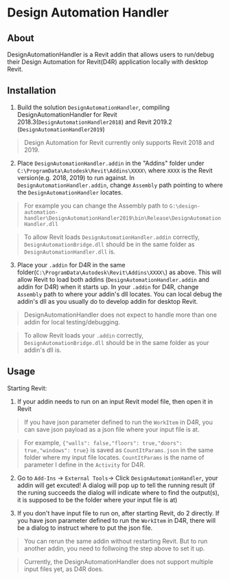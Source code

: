 # Design Automation Handler

## About
DesignAutomationHandler is a Revit addin that allows users to run/debug their Design Automation for Revit(D4R) application locally with desktop Revit. 

## Installation
1. Build the solution `DesignAutomationHandler`, compiling DesignAutomationHandler for Revit 2018.3(`DesignAutomationHandler2018`) and Revit 2019.2 (`DesignAutomationHandler2019`)
> Design Automation for Revit currently only supports Revit 2018 and 2019.

2. Place `DesignAutomationHandler.addin` in the "Addins" folder under `C:\ProgramData\Autodesk\Revit\Addins\XXXX\` where `XXXX` is the Revit version(e.g. 2018, 2019) to run against.
In `DesignAutomationHandler.addin`, change `Assembly` path pointing to where the `DesignAutomationHandler` locates.
> For example you can change the Assembly path to `G:\design-automation-handler\DesignAutomationHandler2019\bin\Release\DesignAutomationHandler.dll`

> To allow Revit loads `DesignAutomationHandler.addin` correctly, `DesignAutomationBridge.dll` should be in the same folder as `DesignAutomationHandler.dll` is.

3. Place your `.addin` for D4R in the same folder(`C:\ProgramData\Autodesk\Revit\Addins\XXXX\`) as above. This will allow Revit to load both addins (`DesignAutomationHandler.addin` and addin for D4R) when it starts up.
In your `.addin` for D4R, change `Assembly` path to where your addin's dll locates. You can local debug the addin's dll as you usually do to develop addin for desktop Revit. 
> DesignAutomationHandler does not expect to handle more than one addin for local testing/debugging.

> To allow Revit loads your `.addin` correctly, `DesignAutomationBridge.dll` should be in the same folder as your addin's dll is.

## Usage
Starting Revit:
1. If your addin needs to run on an input Revit model file, then open it in Revit
> If you have json parameter defined to run the `WorkItem` in D4R, you can save json payload as a json file where your input file is at.

> For example, `{"walls": false,"floors": true,"doors": true,"windows": true}` is saved as `CountItParams.json` in the same folder where my input file locates. `CountItParams` is the name of parameter I define in the `Activity` for D4R. 

2. Go to `Add-Ins` -> `External Tools`-> Click `DesignAutomationHandler`, your addin will get excuted! A dialog will pop up to tell the running result (if the runing succeeds the dialog will indicate where to find the output(s), it is supposed to be the folder where your input file is at) 

3. If you don't have input file to run on, after starting Revit, do 2 directly. If you have json parameter defined to run the `WorkItem` in D4R, there will be a dialog to instruct where to put the json file.  

> You can rerun the same addin without restarting Revit. But to run another addin, you need to follwoing the step above to set it up.  

> Currently, the DesignAutomationHandler does not support multiple input files yet, as D4R does.
